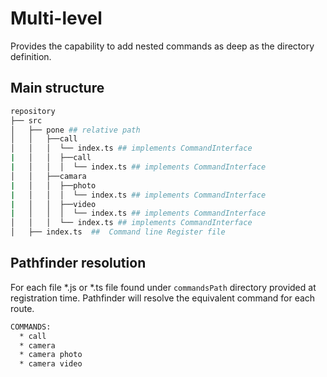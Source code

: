 
# Multi-level
Provides the capability to add nested commands as deep as the directory definition.

## Main structure

```sh
repository
├── src
│   ├── pone ## relative path 
│   │   ├──call 
│   │   │  └── index.ts ## implements CommandInterface
|   │   │  ├──call 
|   │   │  │  └── index.ts ## implements CommandInterface
│   │   ├──camara 
|   │   │  ├──photo 
|   │   │  │  └── index.ts ## implements CommandInterface
|   │   │  ├──video 
|   │   │  │  └── index.ts ## implements CommandInterface
│   │   │  └── index.ts ## implements CommandInterface
│   ├── index.ts  ##  Command line Register file
```
## Pathfinder resolution
For each file *.js or *.ts file found under `commandsPath` directory provided at registration time.  Pathfinder will resolve the equivalent command for each route. 

```sh
COMMANDS:
  * call
  * camera
  * camera photo
  * camera video
```
